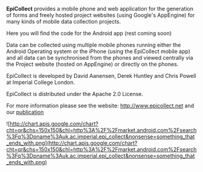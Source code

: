 **EpiCollect** provides a mobile phone and web application for the generation of forms and freely hosted project websites (using Google's AppEngine) for many kinds of mobile data collection projects.

Here you will find the code for the Android app (rest coming soon)

Data can be collected using multiple mobile phones running either the Android Operating system or the iPhone (using the EpiCollect mobile app) and all data can be synchronised from the phones and viewed centrally  via the Project website (hosted on AppEngine) or directly on the phones.

EpiCollect is developed by David Aanensen, Derek Huntley and Chris Powell at Imperial College London.

EpiCollect is distributed under the Apache 2.0 License.

For more information please see the website: http://www.epicollect.net
and our [publication](http://www.plosone.org/article/info%3Adoi%2F10.1371%2Fjournal.pone.0006968)

![http://chart.apis.google.com/chart?cht=qr&chs=150x150&chl=http%3A%2F%2Fmarket.android.com%2Fsearch%3Fq%3Dpname%3Auk.ac.imperial.epi_collect&nonsense=something_that_ends_with.png](http://chart.apis.google.com/chart?cht=qr&chs=150x150&chl=http%3A%2F%2Fmarket.android.com%2Fsearch%3Fq%3Dpname%3Auk.ac.imperial.epi_collect&nonsense=something_that_ends_with.png)

